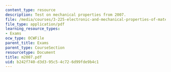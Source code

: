 ```yaml
---
content_type: resource
description: Test on mechanical properties from 2007.
file: /media/courses/3-225-electronic-and-mechanical-properties-of-materials-fall-2007/b242f740d3d395c54c726d99fde9b4c1_m2007.pdf
file_type: application/pdf
learning_resource_types:
- Exams
ocw_type: OCWFile
parent_title: Exams
parent_type: CourseSection
resourcetype: Document
title: m2007.pdf
uid: b242f740-d3d3-95c5-4c72-6d99fde9b4c1
---
```

